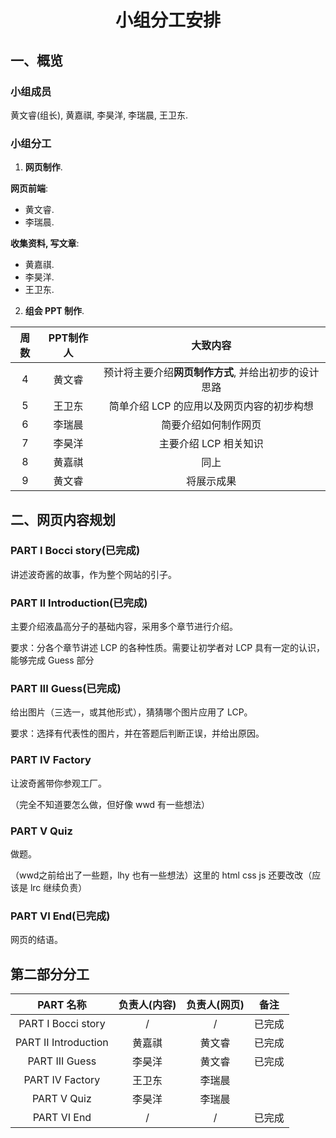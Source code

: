 # <p align="center">小组分工安排</p>

## 一、概览

### 小组成员

黄文睿(组长), 黄嘉祺, 李昊洋, 李瑞晨, 王卫东.

### 小组分工

1. **网页制作**.

**网页前端**:

- 黄文睿.
- 李瑞晨.

**收集资料, 写文章**:

- 黄嘉祺.
- 李昊洋.
- 王卫东.

2. **组会 PPT 制作**.

|周数|PPT制作人|大致内容
|:-:|:-:|:-:|
|4|黄文睿|预计将主要介绍**网页制作方式**, 并给出初步的设计思路|
|5|王卫东|简单介绍 LCP 的应用以及网页内容的初步构想|
|6|李瑞晨|简要介绍如何制作网页|
|7|李昊洋|主要介绍 LCP 相关知识|
|8|黄嘉祺|同上|
|9|黄文睿|将展示成果|

## 二、网页内容规划

### PART I Bocci story(已完成)

讲述波奇酱的故事，作为整个网站的引子。

### PART II Introduction(已完成)

主要介绍液晶高分子的基础内容，采用多个章节进行介绍。

要求：分各个章节讲述 LCP 的各种性质。需要让初学者对 LCP 具有一定的认识，能够完成 Guess 部分

### PART III Guess(已完成)

给出图片（三选一，或其他形式），猜猜哪个图片应用了 LCP。

要求：选择有代表性的图片，并在答题后判断正误，并给出原因。

### PART IV Factory

让波奇酱带你参观工厂。

（完全不知道要怎么做，但好像 wwd 有一些想法）

### PART V Quiz

做题。

（wwd之前给出了一些题，lhy 也有一些想法）这里的 html css js  还要改改（应该是 lrc 继续负责）

### PART VI End(已完成)

网页的结语。

## 第二部分分工

|PART 名称|负责人(内容)|负责人(网页)|备注|
|:-:|:-:|:-:|:-:|
|PART I Bocci story|/|/|已完成|
|PART II Introduction|黄嘉祺|黄文睿|已完成|
|PART III Guess|李昊洋|黄文睿|已完成|
|PART IV Factory|王卫东|李瑞晨||
|PART V Quiz|李昊洋|李瑞晨||
|PART VI End|/|/|已完成|
